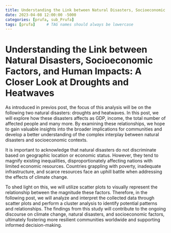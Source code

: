 ```yaml
---
title: Understanding the Link between Natural Disasters, Socioeconomic Factors, and Human Impacts
date: 2023-04-08 12:00:00 -5000
categories: [prufa, sub_Prufa]
tags: [prufa]     # TAG names should always be lowercase
---
```


# Understanding the Link between Natural Disasters, Socioeconomic Factors, and Human Impacts: A Closer Look at Droughts and Heatwaves

As introduced in previos post, the focus of this analysis will be on the following two natural disasters: droughts and heatwaves. In this post, we will explore how these disasters affects as GDP, income, the total number of affected people and many more. By examining these relationships, we hope to gain valuable insights into the broader implications for communities and develop a better understanding of the complex interplay between natural disasters and socioeconomic contexts.

It is important to acknowledge that natural disasters do not discriminate based on geographic location or economic status. However, they tend to magnify existing inequalities, disproportionately affecting nations with limited economic resources. Countries grappling with poverty, inadequate infrastructure, and scarce resources face an uphill battle when addressing the effects of climate change.

To shed light on this, we will utilize scatter plots to visually represent the relationship between the magnitude these factors. Therefore, in the following post, we will analyze and interpret the collected data through scatter plots and perform a cluster analysis to identify potential patterns and relationships. The findings from this study will contribute to the ongoing discourse on climate change, natural disasters, and socioeconomic factors, ultimately fostering more resilient communities worldwide and supporting informed decision-making.






